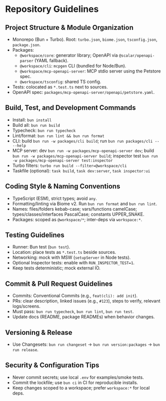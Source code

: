 # Repository Guidelines

## Project Structure & Module Organization
- Monorepo (Bun + Turbo). Root: `turbo.json`, `biome.json`, `tsconfig.json`, `package.json`.
- Packages:
  - `@workspace/core`: generator library; OpenAPI via `@scalar/openapi-parser` (YAML fallback).
  - `@workspace/cli`: `mcpgen` CLI (bundled for Node/Bun).
  - `@workspace/mcp-openapi-server`: MCP stdio server using the Petstore spec.
  - `@workspace/tsconfig`: shared TS config.
- Tests: colocated as `*.test.ts` next to sources.
- OpenAPI spec: `packages/mcp-openapi-server/openapi/petstore.yaml`.

## Build, Test, and Development Commands
- Install: `bun install`
- Build all: `bun run build`
- Typecheck: `bun run typecheck`
- Lint/format: `bun run lint && bun run format`
- CLI: build `bun run -w packages/cli build`; run `bun run packages/cli -- --help`
- MCP server: dev `bun run -w packages/mcp-openapi-server dev`; build `bun run -w packages/mcp-openapi-server build`; inspector test `bun run -w packages/mcp-openapi-server test:inspector`
- Turbo filters: `turbo run build --filter=@workspace/cli`
- Taskfile (optional): `task build`, `task dev:server`, `task inspector:ui`

## Coding Style & Naming Conventions
- TypeScript (ESM), strict types; avoid `any`.
- Formatting/linting via Biome v2. Run `bun run format` and `bun run lint`.
- Names: files/folders kebab-case; vars/functions camelCase; types/classes/interfaces PascalCase; constants UPPER_SNAKE.
- Packages: scoped as `@workspace/*`; inter-deps via `workspace:*`.

## Testing Guidelines
- Runner: Bun test (`bun test`).
- Location: place tests as `*.test.ts` beside sources.
- Networking: mock with MSW (`setupServer` in Node tests).
- Optional Inspector tests: enable with `RUN_INSPECTOR_TEST=1`.
- Keep tests deterministic; mock external IO.

## Commit & Pull Request Guidelines
- Commits: Conventional Commits (e.g., `feat(cli): add init`).
- PRs: clear description, linked issues (e.g., `#123`), steps to verify, relevant logs/screens.
- Must pass: `bun run typecheck`, `bun run lint`, `bun run test`.
- Update docs (README, package READMEs) when behavior changes.

## Versioning & Release
- Use Changesets: `bun run changeset` → `bun run version:packages` → `bun run release`.

## Security & Configuration Tips
- Never commit secrets; use local `.env` for examples/smoke tests.
- Commit the lockfile; use `bun ci` in CI for reproducible installs.
- Keep changes scoped to a workspace; prefer `workspace:*` for local deps.
